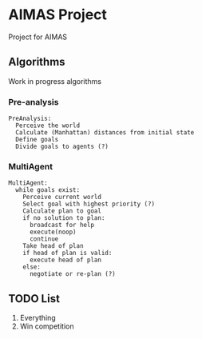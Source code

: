 # AIMAS Project
Project for AIMAS

## Algorithms
Work in progress algorithms

### Pre-analysis
```
PreAnalysis:
  Perceive the world
  Calculate (Manhattan) distances from initial state
  Define goals
  Divide goals to agents (?)
```

### MultiAgent
```
MultiAgent:
  while goals exist:
    Perceive current world
    Select goal with highest priority (?)
    Calculate plan to goal
    if no solution to plan:
      broadcast for help
      execute(noop)
      continue
    Take head of plan
    if head of plan is valid:
      execute head of plan
    else:
      negotiate or re-plan (?)
```

## TODO List
1. Everything
2. Win competition
